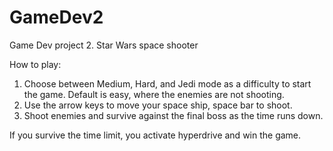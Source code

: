 # GameDev2
Game Dev project 2. Star Wars space shooter

How to play:
1) Choose between Medium, Hard, and Jedi mode as a difficulty to start the game. Default is easy, where the enemies are not shooting.
2) Use the arrow keys to move your space ship, space bar to shoot.
3) Shoot enemies and survive against the final boss as the time runs down.

If you survive the time limit, you activate hyperdrive and win the game.